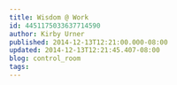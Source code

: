 ```yaml
---
title: Wisdom @ Work
id: 4451175033637714590
author: Kirby Urner
published: 2014-12-13T12:21:00.000-08:00
updated: 2014-12-13T12:21:45.407-08:00
blog: control_room
tags: 
---
```


